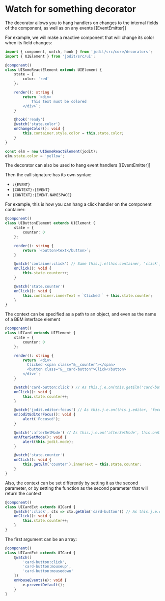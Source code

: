 # Watch for something decorator

The decorator allows you to hang handlers on changes to the internal fields of the component,
as well as on any events [[EventEmitter]]

For example, we will make a reactive component that will change its color when its field changes:

```ts
import { component, watch, hook } from 'jodit/src/core/decorators';
import { UIElement } from 'jodit/src/ui';

@component()
class UISomeReactElement extends UIElement {
	state = {
		color: 'red'
	};

	render(): string {
		return `<div>
			This text must be colored
		</div>`;
	}

	@hook('ready')
	@watch('state.color')
	onChangeColor(): void {
		this.container.style.color = this.state.color;
	}
}

const elm = new UISomeReactElement(jodit);
elm.state.color = 'yellow';
```

The decorator can also be used to hang event handlers [[EventEmitter]]

Then the call signature has its own syntax:

-   `:{EVENT}`
-   `{CONTEXT}:{EVENT}`
-   `{CONTEXT}:{EVENT.NAMESPACE}`

For example, this is how you can hang a click handler on the component container:

```ts
@component()
class UIButtonElement extends UIElement {
	state = {
		counter: 0
	};

	render(): string {
		return `<button>text</button>`;
	}

	@watch('container:click') // Same this.j.e(this.container, 'click', this.onClick.bind(this))
	onClick(): void {
		this.state.counter++;
	}

	@watch('state.counter')
	onClick(): void {
		this.container.innerText = `Clicked ` + this.state.counter;
	}
}
```

The context can be specified as a path to an object, and even as the name of a BEM interface element

```ts
@component()
class UICard extends UIElement {
	state = {
		counter: 0
	};

	render(): string {
		return `<div>
		  Clicked <span class="&__counter"></span>
		  <button class="&__card-button">Click</button>
		</div>`;
	}

	@watch('card-button:click') // As this.j.e.on(this.getElm('card-button'), 'click', this.onClick.bind(this))
	onClick(): void {
		this.state.counter++;
	}

	@watch('jodit.editor:focus') // As this.j.e.on(this.j.editor, 'focus', this.onJoditEditorFocus.bind(this))
	onJoditEditorFocus(): void {
		alert('Focused');
	}

	@watch(':afterSetMode') // As this.j.e.on('afterSetMode', this.onAfterSetMode.bind(this))
	onAfterSetMode(): void {
		alert(this.jodit.mode);
	}

	@watch('state.counter')
	onClick(): void {
		this.getElm('counter').innerText = this.state.counter;
	}
}
```

Also, the context can be set differently by setting it as the second parameter,
or by setting the function as the second parameter that will return the context

```ts
@component()
class UICardExt extends UICard {
	@watch(':click', ctx => ctx.getElm('card-button')) // As this.j.e.on(this.getElm('card-button'), 'click', this.onClick.bind(this))
	onClick(): void {
		this.state.counter++;
	}
}
```

The first argument can be an array:

```ts
@component()
class UICardExt extends UICard {
	@watch([
		'card-button:click',
		'card-button:mouseup',
		'card-button:mousedown'
	])
	onMouseEvents(e): void {
		e.preventDefault();
	}
}
```
